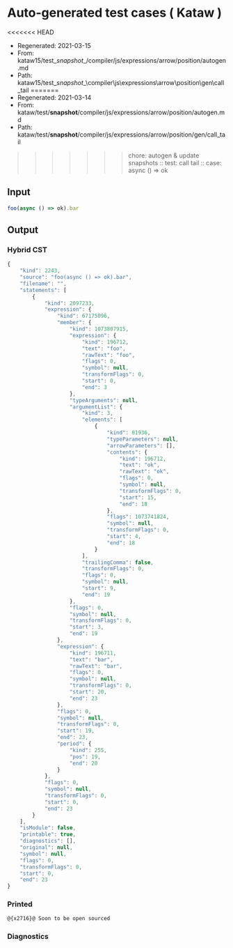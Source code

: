 # Auto-generated test cases ( Kataw )
<<<<<<< HEAD
- Regenerated: 2021-03-15
- From: kataw15/test\__snapshot__/compiler/js/expressions/arrow/position/autogen.md
- Path: kataw15/test\__snapshot__\compiler\js\expressions\arrow\position\gen\call_tail
=======
- Regenerated: 2021-03-14
- From: kataw/test/__snapshot__/compiler/js/expressions/arrow/position/autogen.md
- Path: kataw/test/__snapshot__/compiler/js/expressions/arrow/position/gen/call_tail
>>>>>>> chore: autogen & update snapshots
> :: test: call tail
> :: case: async () => ok
## Input

`````js
foo(async () => ok).bar
`````

## Output

### Hybrid CST

```javascript
{
    "kind": 2243,
    "source": "foo(async () => ok).bar",
    "filename": "",
    "statements": [
        {
            "kind": 2097233,
            "expression": {
                "kind": 67175096,
                "member": {
                    "kind": 1073807915,
                    "expression": {
                        "kind": 196712,
                        "text": "foo",
                        "rawText": "foo",
                        "flags": 0,
                        "symbol": null,
                        "transformFlags": 0,
                        "start": 0,
                        "end": 3
                    },
                    "typeArguments": null,
                    "argumentList": {
                        "kind": 3,
                        "elements": [
                            {
                                "kind": 81936,
                                "typeParameters": null,
                                "arrowParameters": [],
                                "contents": {
                                    "kind": 196712,
                                    "text": "ok",
                                    "rawText": "ok",
                                    "flags": 0,
                                    "symbol": null,
                                    "transformFlags": 0,
                                    "start": 15,
                                    "end": 18
                                },
                                "flags": 1073741824,
                                "symbol": null,
                                "transformFlags": 0,
                                "start": 4,
                                "end": 18
                            }
                        ],
                        "trailingComma": false,
                        "transformFlags": 0,
                        "flags": 0,
                        "symbol": null,
                        "start": 9,
                        "end": 19
                    },
                    "flags": 0,
                    "symbol": null,
                    "transformFlags": 0,
                    "start": 3,
                    "end": 19
                },
                "expression": {
                    "kind": 196711,
                    "text": "bar",
                    "rawText": "bar",
                    "flags": 0,
                    "symbol": null,
                    "transformFlags": 0,
                    "start": 20,
                    "end": 23
                },
                "flags": 0,
                "symbol": null,
                "transformFlags": 0,
                "start": 19,
                "end": 23,
                "period": {
                    "kind": 255,
                    "pos": 19,
                    "end": 20
                }
            },
            "flags": 0,
            "symbol": null,
            "transformFlags": 0,
            "start": 0,
            "end": 23
        }
    ],
    "isModule": false,
    "printable": true,
    "diagnostics": [],
    "original": null,
    "symbol": null,
    "flags": 0,
    "transformFlags": 0,
    "start": 0,
    "end": 23
}
```

### Printed

```javascript
@{x2716}@ Soon to be open sourced
```

### Diagnostics

```javascript

```

